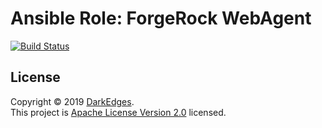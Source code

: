 # Ansible Role: ForgeRock WebAgent

[![Build Status](https://travis-ci.com/darkedges/ansible-role-forgerock-webagent.svg?branch=master)](https://travis-ci.com/darkedges/ansible-role-forgerock-webagent)

## License

Copyright © 2019 [DarkEdges](https://github.com/darkedges/).  
This project is [Apache License Version 2.0](https://github.com/darkedges/ansible-role-forgerock-webagent/blob/master/LICENSE) licensed.
